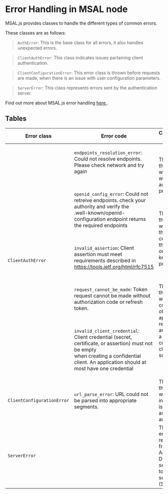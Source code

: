 # Error Handling in MSAL node

MSAL.js provides classes to handle the different types of common errors.

These classes are as follows:

>`AuthError`: This is the base class for all errors, it also handles unexpected errors.

>`ClientAuthError`: This class indicates issues partaining client authentication.

>`ClientConfigurationError`: This error class is thrown before requests are made, when there is an issue with user configuration parameters.

>`ServerError`: This class represents errors sent by the authentication server.

Find out more about MSAL.js error handling [here ](https://docs.microsoft.com/en-us/azure/active-directory/develop/msal-error-handling-js).




## Tables

|Error class| Error code |Cause/error string |  How to handle |
|----------|-------------|-------------|------|
| `ClientAuthError` | <p>`endpoints_resolution_error`: Could not resolve endpoints. Please check network and try again </p><br/> <p>`openid_config_error`: Could not retreive endpoints. check your authority and verify the <br/>.well-known/openid-configuration endpoint returns the required endpoints</p><br/><p>`invalid_assertion`: Client assertion must meet requirements described in https://tools.ietf.org/html/rfc7515</p><br/><p>`request_cannot_be_made`: Token request cannot be made without authorization code or refresh token.</p><br/><p>`invalid_client_credential`: Client credential (secret, certificate, or assertion) must not be empty <br/>when creating a confidential client. An application should at most have one credential</p>| <p>This error is thrown when the wrong authority is provided</p><br/><p>This error is thrown when either the certificate thumbprint or public key is not provided </p><br/> <p>This error is thrown when credentials of a public app registration are used in a confidential client setting</p><br/>|p
| `ClientConfigurationError` | <p>`url_parse_error`: URL could not be parsed into appropriate segments.</p>|   This error is thrown when an invalid URL is provided as the authority | Ensure the authority provided is a valid URL
| `ServerError` |  |    These are errors returned from Azure Active Directory security token service (STS) | Learn more about AAD error codes here [Azure AD Authentication and authorization error codes.](https://docs.microsoft.com/en-us/azure/active-directory/develop/reference-aadsts-error-codes)





## 